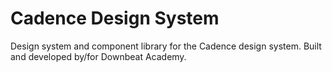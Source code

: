 # Cadence Design System

Design system and component library for the Cadence design system. Built and developed by/for Downbeat Academy.
